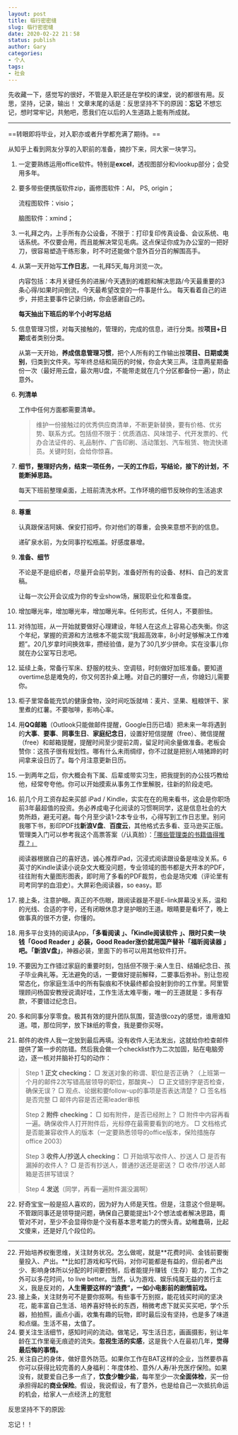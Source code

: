 ```yaml
---
layout: post
title: 临行密密缝
slug: 临行密密缝
date: 2020-02-22 21：58
status: publish
author: Gary
categories: 
- 个人
tags: 
- 社会
---
```


先收藏一下，感觉写的很好，不管是入职还是在学校的课堂，说的都很有用。反思，坚持，记录，输出！
文章末尾的话是：反思坚持不下的原因：**忘记**
不想忘记，想时常牢记，共勉吧，愿我们在以后的人生道路上能有所成就。

---

==转眼即将毕业，对入职亦或者升学都充满了期待。==

从知乎上看到网友分享的入职前的准备，摘抄下来，同大家一块学习。

1. 一定要熟练运用office软件。特别是**excel**，透视图部分和vlookup部分；会受用多年。

2. 要多带些便携版软件zip，画修图软件：AI， PS, origin；

   流程图软件：visio；

   脑图软件：xmind；

3. 一礼拜之内，上手所有办公设备，不限于：打印复印传真设备、会议系统、电话系统。不仅要会用，而且能解决常见毛病。这点保证你成为办公室的一把好刀，很容易塑造干练形象，时不时还能做个意外百分百的解围高手。

4. 从第一天开始写**工作日志**，一礼拜5天,每月浏览一次。

   内容包括：本月关键任务的进展/今天遇到的难题和解决思路/今天最重要的3条心得/如果时间倒流，今天最希望改变的一件事是什么。 每天看着自己的进步，并把主要事件记录归纳，你会感谢自己的。

   **每天抽出下班后的半个小时写总结**

5. 信息管理习惯，对每天接触的，管理的，完成的信息，进行分类。按**项目+日期**或者类别分类。

   从第一天开始，**养成信息管理习惯**，把个人所有的工作输出按**项目、日期或类别**，归类到文件夹。写年终总结和简历的时候，你会大笑三声。注意两星期备份一次（最好用云盘，最次用U盘，不能带走就在几个分区都备份一遍），防止意外。

6. **列清单**

   工作中任何方面都需要清单。

   > 维护一份接触过的优秀供应商清单，不断更新替换，要有价格、优劣势、联系方式。包括但不限于：优质酒店、风味馆子、代开发票的、代办合法证件的、礼品制作、广告印刷、活动策划、汽车租赁、物流快递员。关键时刻，会给你惊喜。

7. **细节，整理好内务，结束一项任务，一天的工作后，写结论，接下的计划，不能断掉思路。**

   每天下班前整理桌面，上班前清洗水杯。工作环境的细节反映你的生活追求

   ------

8. **尊重**

    认真跟保洁阿姨、保安打招呼。你对他们的尊重，会换来意想不到的信息。

    递矿泉水前，为女同事拧松瓶盖。好感度暴增。

9. **准备、细节**

   不论是不是组织者，尽量开会前早到，准备好所有的设备、材料、自己的发言稿。

   让每一次公开会议成为你的专业show场，展现职业化和准备度。

10. 增加曝光率，增加曝光率，增加曝光率。任何形式，任何人，不要胆怯。

11. 对待加班，从一开始就要做好心理建设，年轻人在这点上容易心态失衡。你这个年纪，掌握的资源和方法根本不能实现“我超高效率，8小时足够解决工作难题”。20几岁拿时间换效率，攒经验值，是为了30几岁少拼命。实在没事儿你就在办公室写日志吧。

12. 延续上条，常备行军床、舒服的枕头、空调毯，时刻做好加班准备。要知道overtime总是难免的，你又何苦扑桌上睡。对自己的腰好一点，你媳妇儿需要你。

13. 柜子里常备能充饥的健康食物，没时间吃饭就啃：麦片、坚果、粗粮饼干、家里煮的红薯。不要咖啡，影响心率。

14. 用**QQ邮箱**（Outlook只能做邮件提醒，Google日历已墙）把未来一年将遇到的**大事**、**要事**、**同事生日**、**家庭纪念日**，设置好短信提醒（free）、微信提醒（free）和邮箱提醒，提醒时间至少提前2周，留足时间余量做准备。老板会赞你：这孩子很有规划性。哪有什么未雨绸缪，你不过就是把别人啃猪蹄的时间拿来设日历了。每个月注意更新日历。

15. 一到两年之后，你大概会有下属、后辈或带实习生，把我提到的办公技巧教给他，经常夸夸他。你可以开始摸索从事务工作里解脱，往新的阶段走吧。

16. 前几个月工资存起来买部 iPad / Kindle，实实在在的用来看书，这会是你职场前3年最超值的投资。务必养成电子化阅读的习惯啊同学，这是信息社会的大势所趋，避无可避。每个月至少读1-2本专业书，心得写到工作日志里。别问我哪下书，影印PDF找**新浪V盘**、**百度云**，其他格式去多看、亚马逊买正版。管理类入门可以参考我这个高票答案（/认真脸）：[「哪些管理类的书籍值得推荐？」](http://www.zhihu.com/question/20212656/answer/23482587)

    阅读器根据自己的喜好选，诚心推荐iPad，沉浸式阅读跟设备是啥没关系。6英寸的Kindle读读小说杂文大概没问题，专业领域的图书都是大开本的PDF，往往附有大量图形图表，即时用了多看的PDF裁剪，也会是场灾难（评论里有司考同学的血泪史）。大屏彩色阅读器，so easy。耶

17. 接上条，注意护眼。真正的不伤眼，跟阅读器是不是E-link屏幕没关系，温和的光线、合适的字号，还有闭眼休息才是护眼的王道。眼睛要是看坏了，晚上做事真的很不方便，你懂的。

18. 用多平台支持的阅读App，**「多看阅读 」、「Kindle阅读软件 」、**限时只卖一块钱**「Good Reader 」**必装，Good Reader涨价就用国产替补**「福昕阅读器 」吧。「新浪V盘」**，神器必装，里面下的书可以用其他软件打开。

19. 不要因为工作错过家庭的重要时刻，包括但不限于:亲人生日、结婚纪念日、孩子毕业典礼等。无法避免的话，一要做好提前解释，二要事后弥补。别让忽视常态化，你家庭生活中的所有裂痕和不快最终都会投射到你的工作里。阿里管理顾问杨国安教授说滴好哇，工作生活太难平衡，唯一的王道就是：多有存款，不要错过纪念日。

20. 多和同事分享零食。极其有效的提升团队氛围，营造很cozy的感觉，谁用谁知道。喂，那位同学，放下妹纸的零食，我是要你买呀。

21. 邮件的收件人我一定放到最后再填。没有收件人无法发出，这就给你检查邮件提供了第一步的防错。然后我会做一个checklist作为二次加固，贴在电脑旁边，逐一核对并脑补打勾的动作：

> Step 1 **正文 checking：**
> □ 发送对象的称谓、职位是否正确？（上班第一个月的邮件2次写错高层领导的职位，那酸爽~）
> □ 正文错别字是否检查，确保无误？
> □ 观点、论据和要follow-up的事项是否表达清楚？
> □ 签名档是否完整
> □ 邮件内容是否还需leader审核
>
> Step 2 **附件 checking：**
> □ 如有附件，是否已经附上？
> □ 附件中内容再看一遍。确保收件人打开附件后，光标停在最需要看到的地方。
> □ 文档格式是否能兼容收件人的版本（一定要熟悉领导的office版本，保险措施存office 2003）
>
> Step 3 **收件人/抄送人 checking：**
> □ 开始填写收件人、抄送人
> □ 是否有漏掉的收件人？
> □ 是否有抄送人，普通抄送还是密送？
> □ 收件/抄送人邮箱是否拼写错误？
>
> Step 4 **发送**（同学，再看一遍附件漏没漏啊）

22. 好奇宝宝一般是招人喜欢的，因为好为人师是天性。但是，注意这个但是啊。不管跟同事还是领导提问题，确保自己要能提出1-2个想法或者解决思路，甭管对不对，至少不会显得你是个没有基本思考能力的愣头青。幼稚蠢萌，比起文傻来，还是好几个段位的。

---

22. 开始培养权衡思维，关注财务状况。怎么做呢，就是**花费时间、金钱前要衡量投入、产出。**比如打游戏和写代码，对你可能都是有益的，但前者产出少、影响身体所以分配的时间要控制，后者能提升赚钱（生存）能力，工作之外可以多花时间，to live better。当然，认为游戏、娱乐纯属无益的苦行主义，我是反对的，**人生需要这样的“浪费”，一如小电影前的剧情前戏。**
23. 接上条，关注财务可不是要你抠啊。有些事千万别抠，能花钱买时间的坚决花，能丰富自己生活、培养喜好特长的东西，稍微考虑下就买买买吧，学个乐器，拍拍照，画点小画，收集有趣的玩物，即时最后没有坚持，也是多了味道和点缀。生活不易，太值了。
24. 要关注生活细节，感知时间的流动。做笔记，写生活日志，画画摄影，别让年龄在工作里毫无痕迹的流失。**忽视生活的实感**，这是我个人在最初几年，**觉得最后悔的事情。**
25. 关注自己的身体，做好意外防范。如果你工作在BAT这样的企业，当然要恭喜你可以获得比较完善的人身福利：年度体检、意外/人寿/补充医疗保险。如果没有，就要爱自己多一点了，**饮食少糖少盐**，每年至少一次**全面体检**，买一份承担得起的**商业保险**。假设，我说假设，有了意外，也是给自己一次抵抗命运的机会，给家人一点经济上的宽慰

反思坚持不下的原因:

忘记！！